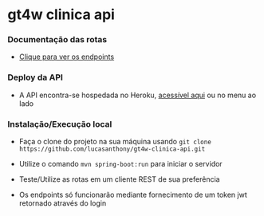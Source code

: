 # gt4w clinica api

### Documentação das rotas
* [Clique para ver os endpoints](https://documenter.getpostman.com/view/6023958/TzXtHL4o)

### Deploy da API
* A API encontra-se hospedada no Heroku, [acessível aqui](https://api-gt4w-clinica.herokuapp.com/) ou no menu ao lado

### Instalação/Execução local
- Faça o clone do projeto na sua máquina usando `git clone https://github.com/lucasanthony/gt4w-clinica-api.git`
- Utilize o comando `mvn spring-boot:run` para iniciar o servidor
- Teste/Utilize as rotas em um cliente REST de sua preferência

- Os endpoints só funcionarão mediante fornecimento de um token jwt retornado através do login
